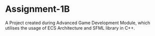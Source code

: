 # Assignment-1B

A Project created during Advanced Game Development Module, which utilises the usage of ECS Architecture and SFML library in C++.
